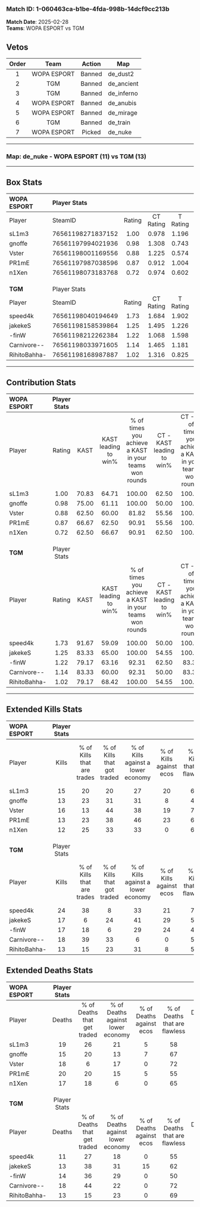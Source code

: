 ### Match ID: 1-060463ca-b1be-4fda-998b-14dcf9cc213b  
**Match Date**: 2025-02-28  
**Teams**: WOPA ESPORT vs TGM  

## Vetos  

| Order | Team | Action | Map |
| :---: | :--: | :----: | --- |
| 1 | WOPA ESPORT | Banned | de_dust2 |
| 2 | TGM | Banned | de_ancient |
| 3 | TGM | Banned | de_inferno |
| 4 | WOPA ESPORT | Banned | de_anubis |
| 5 | WOPA ESPORT | Banned | de_mirage |
| 6 | TGM | Banned | de_train |
| 7 | WOPA ESPORT | Picked | de_nuke |

---  

### **Map**: de_nuke - WOPA ESPORT (11) vs TGM (13)  
---  

## Box Stats  

| **WOPA ESPORT** | Player Stats      |        |           |          |       |       |       |         |        |      |     |
| :- | :- | :-: | :-: | :-: | :-: | :-: | :-: | :-: | :-: | :-: | :-: |
| Player          | SteamID           | Rating | CT Rating | T Rating | KAST  |  ADR  | Kills | Assists | Deaths | K/D  | HS% |
| sL1m3           | 76561198271837152 |  1.00  |   0.978   |  1.196   | 70.83 | 79.7  |  15   |   11    |   19   | 0.79 | 73  |
| gnoffe          | 76561197994021936 |  0.98  |   1.308   |  0.743   | 75.00 | 70.7  |  13   |    2    |   15   | 0.87 | 38  |
| Vster           | 76561198001169556 |  0.88  |   1.225   |  0.574   | 62.50 | 54.7  |  16   |    2    |   18   | 0.89 | 37  |
| PR1mE           | 76561197987038596 |  0.87  |   0.912   |  1.004   | 66.67 | 79.5  |  13   |   10    |   20   | 0.65 | 53  |
| n1Xen           | 76561198073183768 |  0.72  |   0.974   |  0.602   | 62.50 | 45.2  |  12   |    1    |   17   | 0.71 | 50  |
|                 |                   |        |           |          |       |       |       |         |        |      |     |
|                 |                   |        |           |          |       |       |       |         |        |      |     |
|                 |                   |        |           |          |       |       |       |         |        |      |     |
| **TGM**         | Player Stats      |        |           |          |       |       |       |         |        |      |     |
| Player          | SteamID           | Rating | CT Rating | T Rating | KAST  |  ADR  | Kills | Assists | Deaths | K/D  | HS% |
| speed4k         | 76561198040194649 |  1.73  |   1.684   |  1.902   | 91.67 | 109.6 |  24   |    6    |   11   | 2.18 | 66  |
| jakekeS         | 76561198158539864 |  1.25  |   1.495   |  1.226   | 83.33 | 77.4  |  17   |    2    |   13   | 1.31 | 47  |
| -finW           | 76561198212262384 |  1.22  |   1.068   |  1.598   | 79.17 | 85.3  |  17   |    2    |   14   | 1.21 | 41  |
| Carnivore--     | 76561198033971605 |  1.14  |   1.465   |  1.181   | 83.33 | 63.4  |  18   |    4    |   18   | 1.00 | 72  |
| RihitoBahha-    | 76561198168987887 |  1.02  |   1.316   |  0.825   | 79.17 | 60.3  |  13   |    3    |   13   | 1.00 | 76  |
---  

## Contribution Stats  

| **WOPA ESPORT** | Player Stats |       |                      |                                                        |                           |                                                             |                          |                                                            |
| :- | :-: | :-: | :-: | :-: | :-: | :-: | :-: | :-: |
| Player          |    Rating    | KAST  | KAST leading to win% | % of times you achieve a KAST in your teams won rounds | CT - KAST leading to win% | CT - % of times you achieve a KAST in your teams won rounds | T - KAST leading to win% | T - % of times you achieve a KAST in your teams won rounds |
| sL1m3           |     1.00     | 70.83 |        64.71         |                         100.00                         |           62.50           |                           100.00                            |          66.67           |                           100.00                           |
| gnoffe          |     0.98     | 75.00 |        61.11         |                         100.00                         |           50.00           |                           100.00                            |          75.00           |                           100.00                           |
| Vster           |     0.88     | 62.50 |        60.00         |                         81.82                          |           55.56           |                           100.00                            |          66.67           |                           66.67                            |
| PR1mE           |     0.87     | 66.67 |        62.50         |                         90.91                          |           55.56           |                           100.00                            |          71.43           |                           83.33                            |
| n1Xen           |     0.72     | 62.50 |        66.67         |                         90.91                          |           62.50           |                           100.00                            |          71.43           |                           83.33                            |
|                 |              |       |                      |                                                        |                           |                                                             |                          |                                                            |
|                 |              |       |                      |                                                        |                           |                                                             |                          |                                                            |
|                 |              |       |                      |                                                        |                           |                                                             |                          |                                                            |
| **TGM**         | Player Stats |       |                      |                                                        |                           |                                                             |                          |                                                            |
| Player          |    Rating    | KAST  | KAST leading to win% | % of times you achieve a KAST in your teams won rounds | CT - KAST leading to win% | CT - % of times you achieve a KAST in your teams won rounds | T - KAST leading to win% | T - % of times you achieve a KAST in your teams won rounds |
| speed4k         |     1.73     | 91.67 |        59.09         |                         100.00                         |           50.00           |                           100.00                            |          70.00           |                           100.00                           |
| jakekeS         |     1.25     | 83.33 |        65.00         |                         100.00                         |           54.55           |                           100.00                            |          77.78           |                           100.00                           |
| -finW           |     1.22     | 79.17 |        63.16         |                         92.31                          |           62.50           |                            83.33                            |          63.64           |                           100.00                           |
| Carnivore--     |     1.14     | 83.33 |        60.00         |                         92.31                          |           50.00           |                            83.33                            |          70.00           |                           100.00                           |
| RihitoBahha-    |     1.02     | 79.17 |        68.42         |                         100.00                         |           54.55           |                           100.00                            |          87.50           |                           100.00                           |
---  

## Extended Kills Stats  

| **WOPA ESPORT** | Player Stats |                            |                            |                                    |                         |                              |                                 |                                       |                    |           |
| :- | :-: | :-: | :-: | :-: | :-: | :-: | :-: | :-: | :-: | :-: |
| Player          |    Kills     | % of Kills that are trades | % of Kills that got traded | % of Kills against a lower economy | % of Kills against ecos | % of Kills that are flawless | % of Kills that are close duels | % of Kills that are assisted by flash | Pistol Round Kills | AWP Kills |
| sL1m3           |      15      |             20             |             20             |                 27                 |           20            |              60              |                0                |                   0                   |         0          |     1     |
| gnoffe          |      13      |             23             |             31             |                 31                 |            8            |              46              |                0                |                   0                   |         0          |     1     |
| Vster           |      16      |             13             |             44             |                 38                 |           19            |              75              |                6                |                   0                   |         0          |     2     |
| PR1mE           |      13      |             23             |             38             |                 46                 |           23            |              62              |               15                |                   0                   |         0          |     0     |
| n1Xen           |      12      |             25             |             33             |                 33                 |            0            |              67              |                8                |                   0                   |         0          |     0     |
|                 |              |                            |                            |                                    |                         |                              |                                 |                                       |                    |           |
|                 |              |                            |                            |                                    |                         |                              |                                 |                                       |                    |           |
|                 |              |                            |                            |                                    |                         |                              |                                 |                                       |                    |           |
| **TGM**         | Player Stats |                            |                            |                                    |                         |                              |                                 |                                       |                    |           |
| Player          |    Kills     | % of Kills that are trades | % of Kills that got traded | % of Kills against a lower economy | % of Kills against ecos | % of Kills that are flawless | % of Kills that are close duels | % of Kills that are assisted by flash | Pistol Round Kills | AWP Kills |
| speed4k         |      24      |             38             |             8              |                 33                 |           21            |              79              |                0                |                   0                   |         1          |     3     |
| jakekeS         |      17      |             6              |             24             |                 41                 |           29            |              59              |               12                |                   6                   |         0          |     1     |
| -finW           |      17      |             18             |             6              |                 29                 |           24            |              47              |               12                |                   0                   |         0          |     0     |
| Carnivore--     |      18      |             39             |             33             |                 6                  |            0            |              56              |               22                |                   0                   |         0          |     2     |
| RihitoBahha-    |      13      |             15             |             23             |                 31                 |            8            |              54              |                0                |                   8                   |         1          |     4     |
## Extended Deaths Stats  

| **WOPA ESPORT** | Player Stats |                             |                                   |                          |                               |                            |                           |               |
| :- | :-: | :-: | :-: | :-: | :-: | :-: | :-: | :-: |
| Player          |    Deaths    | % of Deaths that get traded | % of Deaths against lower economy | % of Deaths against ecos | % of Deaths that are flawless | % of Deaths that are close | % of Deaths while blinded | Deaths to AWP |
| sL1m3           |      19      |             26              |                21                 |            5             |              58               |             0              |             0             |       0       |
| gnoffe          |      15      |             20              |                13                 |            7             |              67               |             13             |             7             |       0       |
| Vster           |      18      |              6              |                17                 |            0             |              72               |             6              |             0             |       1       |
| PR1mE           |      20      |             20              |                15                 |            5             |              55               |             20             |             5             |       1       |
| n1Xen           |      17      |             18              |                 6                 |            0             |              65               |             6              |             0             |       0       |
|                 |              |                             |                                   |                          |                               |                            |                           |               |
|                 |              |                             |                                   |                          |                               |                            |                           |               |
|                 |              |                             |                                   |                          |                               |                            |                           |               |
| **TGM**         | Player Stats |                             |                                   |                          |                               |                            |                           |               |
| Player          |    Deaths    | % of Deaths that get traded | % of Deaths against lower economy | % of Deaths against ecos | % of Deaths that are flawless | % of Deaths that are close | % of Deaths while blinded | Deaths to AWP |
| speed4k         |      11      |             27              |                18                 |            0             |              55               |             9              |             0             |       0       |
| jakekeS         |      13      |             38              |                31                 |            15            |              62               |             8              |             0             |       0       |
| -finW           |      14      |             36              |                29                 |            0             |              50               |             14             |             0             |       0       |
| Carnivore--     |      18      |             44              |                22                 |            0             |              72               |             0              |             0             |       0       |
| RihitoBahha-    |      13      |             15              |                23                 |            0             |              69               |             0              |             0             |       0       |

